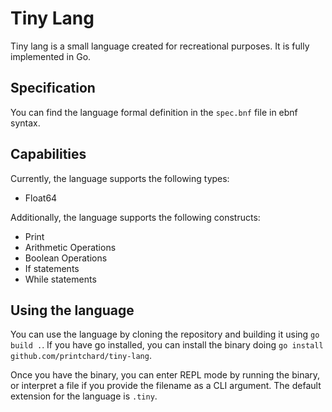 # Tiny Lang

Tiny lang is a small language created for recreational purposes. It is fully implemented in Go.

## Specification

You can find the language formal definition in the `spec.bnf` file in ebnf syntax.

## Capabilities

Currently, the language supports the following types:

- Float64

Additionally, the language supports the following constructs:

- Print
- Arithmetic Operations
- Boolean Operations
- If statements
- While statements

## Using the language

You can use the language by cloning the repository and building it using `go build .`. If you have go installed, you can install the binary doing `go install github.com/printchard/tiny-lang`.

Once you have the binary, you can enter REPL mode by running the binary, or interpret a file if you provide the filename as a CLI argument. The default extension for the language is `.tiny`.
